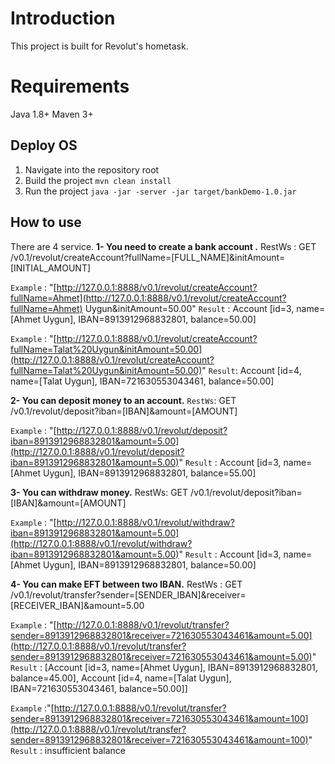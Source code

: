 # Introduction

This project is built for Revolut's hometask.

# [](https://github.com/ahmetuygun/bankDemo/blob/master/README.md#requirements)Requirements

Java 1.8+ Maven 3+

## [](https://github.com/ahmetuygun/bankDemo/blob/master/README.md#deploy-os)Deploy OS

1.  Navigate into the repository root
2.  Build the project  `mvn clean install`
3.  Run the project  `java -jar -server -jar target/bankDemo-1.0.jar`

## [](https://github.com/ahmetuygun/bankDemo/blob/master/README.md#how-to-use)How to use

There are 4 service. 
**1- You need to create a bank account .**
RestWs : GET /v0.1/revolut/createAccount?fullName=[FULL_NAME]&initAmount=[INITIAL_AMOUNT]

`Example` : "[http://127.0.0.1:8888/v0.1/revolut/createAccount?fullName=Ahmet](http://127.0.0.1:8888/v0.1/revolut/createAccount?fullName=Ahmet)  Uygun&initAmount=50.00" 
`Result` : Account [id=3, name=[Ahmet Uygun], IBAN=8913912968832801, balance=50.00]

`Example` : "[http://127.0.0.1:8888/v0.1/revolut/createAccount?fullName=Talat%20Uygun&initAmount=50.00](http://127.0.0.1:8888/v0.1/revolut/createAccount?fullName=Talat%20Uygun&initAmount=50.00)" 
`Result`: Account [id=4, name=[Talat Uygun], IBAN=721630553043461, balance=50.00]

**2- You can deposit money to an account.** 
`RestWs`: GET /v0.1/revolut/deposit?iban=[IBAN]&amount=[AMOUNT]

`Example` : "[http://127.0.0.1:8888/v0.1/revolut/deposit?iban=8913912968832801&amount=5.00](http://127.0.0.1:8888/v0.1/revolut/deposit?iban=8913912968832801&amount=5.00)" 
`Result` : Account [id=3, name=[Ahmet Uygun], IBAN=8913912968832801, balance=55.00]

**3- You can withdraw money.**
 RestWs: GET /v0.1/revolut/deposit?iban=[IBAN]&amount=[AMOUNT]

`Example` : "[http://127.0.0.1:8888/v0.1/revolut/withdraw?iban=8913912968832801&amount=5.00](http://127.0.0.1:8888/v0.1/revolut/withdraw?iban=8913912968832801&amount=5.00)"
 `Result` : Account [id=3, name=[Ahmet Uygun], IBAN=8913912968832801, balance=50.00]

**4- You can make EFT between two IBAN.**
RestWs : GET /v0.1/revolut/transfer?sender=[SENDER_IBAN]&receiver=[RECEIVER_IBAN]&amount=5.00

`Example` : "[http://127.0.0.1:8888/v0.1/revolut/transfer?sender=8913912968832801&receiver=721630553043461&amount=5.00](http://127.0.0.1:8888/v0.1/revolut/transfer?sender=8913912968832801&receiver=721630553043461&amount=5.00)" 
`Result` : [Account [id=3, name=[Ahmet Uygun], IBAN=8913912968832801, balance=45.00], Account [id=4, name=[Talat Uygun], IBAN=721630553043461, balance=50.00]]

`Example` :"[http://127.0.0.1:8888/v0.1/revolut/transfer?sender=8913912968832801&receiver=721630553043461&amount=100](http://127.0.0.1:8888/v0.1/revolut/transfer?sender=8913912968832801&receiver=721630553043461&amount=100)" 
`Result` : insufficient balance
